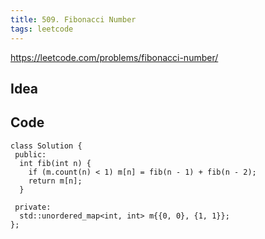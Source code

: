```yaml
---
title: 509. Fibonacci Number
tags: leetcode
---
```


https://leetcode.com/problems/fibonacci-number/

## Idea

## Code

```cpp=
class Solution {
 public:
  int fib(int n) {
    if (m.count(n) < 1) m[n] = fib(n - 1) + fib(n - 2);
    return m[n];
  }

 private:
  std::unordered_map<int, int> m{{0, 0}, {1, 1}};
};
```